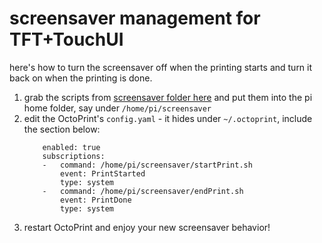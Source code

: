 # screensaver management for TFT+TouchUI
here's how to turn the screensaver off when the printing starts and turn it back on when the printing is done.

1. grab the scripts from [screensaver folder here](https://github.com/HexNumbers/OctoPrint/tree/master/screensaver) and put them into the pi home folder, say under `/home/pi/screensaver`
2. edit the OctoPrint's `config.yaml` - it hides under `~/.octoprint`, include the section below:
    ```events:
        enabled: true
        subscriptions:
        -   command: /home/pi/screensaver/startPrint.sh
            event: PrintStarted
            type: system
        -   command: /home/pi/screensaver/endPrint.sh
            event: PrintDone
            type: system
    ```
3. restart OctoPrint and enjoy your new screensaver behavior!
